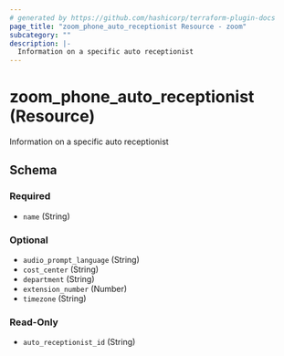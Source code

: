 ```yaml
---
# generated by https://github.com/hashicorp/terraform-plugin-docs
page_title: "zoom_phone_auto_receptionist Resource - zoom"
subcategory: ""
description: |-
  Information on a specific auto receptionist
---
```


# zoom_phone_auto_receptionist (Resource)

Information on a specific auto receptionist



<!-- schema generated by tfplugindocs -->
## Schema

### Required

- `name` (String)

### Optional

- `audio_prompt_language` (String)
- `cost_center` (String)
- `department` (String)
- `extension_number` (Number)
- `timezone` (String)

### Read-Only

- `auto_receptionist_id` (String)
